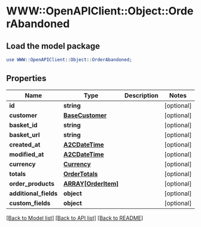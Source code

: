 # WWW::OpenAPIClient::Object::OrderAbandoned

## Load the model package
```perl
use WWW::OpenAPIClient::Object::OrderAbandoned;
```

## Properties
Name | Type | Description | Notes
------------ | ------------- | ------------- | -------------
**id** | **string** |  | [optional] 
**customer** | [**BaseCustomer**](BaseCustomer.md) |  | [optional] 
**basket_id** | **string** |  | [optional] 
**basket_url** | **string** |  | [optional] 
**created_at** | [**A2CDateTime**](A2CDateTime.md) |  | [optional] 
**modified_at** | [**A2CDateTime**](A2CDateTime.md) |  | [optional] 
**currency** | [**Currency**](Currency.md) |  | [optional] 
**totals** | [**OrderTotals**](OrderTotals.md) |  | [optional] 
**order_products** | [**ARRAY[OrderItem]**](OrderItem.md) |  | [optional] 
**additional_fields** | **object** |  | [optional] 
**custom_fields** | **object** |  | [optional] 

[[Back to Model list]](../README.md#documentation-for-models) [[Back to API list]](../README.md#documentation-for-api-endpoints) [[Back to README]](../README.md)


